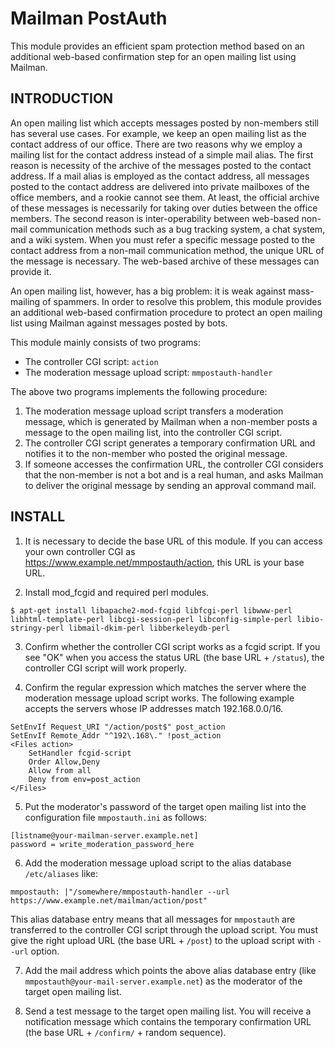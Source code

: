 # Mailman PostAuth

This module provides an efficient spam protection method based on an
additional web-based confirmation step for an open mailing list using
Mailman.

## INTRODUCTION

An open mailing list which accepts messages posted by non-members
still has several use cases.  For example, we keep an open mailing
list as the contact address of our office.  There are two reasons why
we employ a mailing list for the contact address instead of a simple
mail alias.  The first reason is necessity of the archive of the
messages posted to the contact address.  If a mail alias is employed
as the contact address, all messages posted to the contact address are
delivered into private mailboxes of the office members, and a rookie
cannot see them.  At least, the official archive of these messages is
necessarily for taking over duties between the office members.
The second reason is inter-operability between web-based non-mail
communication methods such as a bug tracking system, a chat system,
and a wiki system.  When you must refer a specific message posted to
the contact address from a non-mail communication method, the unique
URL of the message is necessary.  The web-based archive of these
messages can provide it.

An open mailing list, however, has a big problem: it is weak against
mass-mailing of spammers.  In order to resolve this problem, this
module provides an additional web-based confirmation procedure to
protect an open mailing list using Mailman against messages posted by
bots.

This module mainly consists of two programs:

 * The controller CGI script: `action`
 * The moderation message upload script: `mmpostauth-handler`

The above two programs implements the following procedure:

 1. The moderation message upload script transfers a moderation
	message, which is generated by Mailman when a non-member posts a
	message to the open mailing list, into the controller CGI script.
 2. The controller CGI script generates a temporary confirmation URL
    and notifies it to the non-member who posted the original message.
 3. If someone accesses the confirmation URL, the controller CGI
    considers that the non-member is not a bot and is a real human,
    and asks Mailman to deliver the original message by sending an
    approval command mail.

## INSTALL

1) It is necessary to decide the base URL of this module.  If you can
access your own controller CGI as
https://www.example.net/mmpostauth/action, this URL is your base URL.

2) Install mod_fcgid and required perl modules.

```
$ apt-get install libapache2-mod-fcgid libfcgi-perl libwww-perl libhtml-template-perl libcgi-session-perl libconfig-simple-perl libio-stringy-perl libmail-dkim-perl libberkeleydb-perl
```

3) Confirm whether the controller CGI script works as a fcgid script.
If you see "OK" when you access the status URL (the base URL + `/status`),
the controller CGI script will work properly.

4) Confirm the regular expression which matches the server where the
moderation message upload script works.  The following example accepts
the servers whose IP addresses match 192.168.0.0/16.

```
SetEnvIf Request_URI "/action/post$" post_action
SetEnvIf Remote_Addr "^192\.168\." !post_action
<Files action>
    SetHandler fcgid-script
    Order Allow,Deny
    Allow from all
    Deny from env=post_action
</Files>
```

5) Put the moderator's password of the target open mailing list into
the configuration file `mmpostauth.ini` as follows:

```
[listname@your-mailman-server.example.net]
password = write_moderation_password_here
```
6) Add the moderation message upload script to the alias database `/etc/aliases` like:

```
mmpostauth: |"/somewhere/mmpostauth-handler --url https://www.example.net/mailman/action/post"
```

This alias database entry means that all messages for `mmpostauth` are
transferred to the controller CGI script through the upload script.
You must give the right upload URL (the base URL + `/post`) to the
upload script with `--url` option.

7) Add the mail address which points the above alias database entry 
(like `mmpostauth@your-mail-server.example.net`) as the moderator of 
the target open mailing list.

8) Send a test message to the target open mailing list.  You will
receive a notification message which contains the temporary
confirmation URL (the base URL + `/confirm/` + random sequence).
